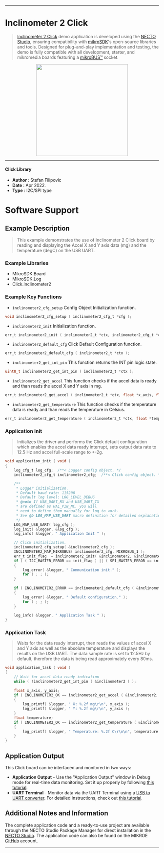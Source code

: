 
---
# Inclinometer 2 Click

> [Inclinometer 2 Click](https://www.mikroe.com/?pid_product=MIKROE-5156) demo application is developed using
the [NECTO Studio](https://www.mikroe.com/necto), ensuring compatibility with [mikroSDK](https://www.mikroe.com/mikrosdk)'s
open-source libraries and tools. Designed for plug-and-play implementation and testing, the demo is fully compatible with
all development, starter, and mikromedia boards featuring a [mikroBUS&trade;](https://www.mikroe.com/mikrobus) socket.

<p align="center">
  <img src="https://www.mikroe.com/?pid_product=MIKROE-5156&image=1" height=300px>
</p>

---

#### Click Library

- **Author**        : Stefan Filipovic
- **Date**          : Apr 2022.
- **Type**          : I2C/SPI type

# Software Support

## Example Description

> This example demonstrates the use of Inclinometer 2 Click board by reading and displaying the Accel X and Y axis data (mg) and the temperature (degC) on the USB UART.

### Example Libraries

- MikroSDK.Board
- MikroSDK.Log
- Click.Inclinometer2

### Example Key Functions

- `inclinometer2_cfg_setup` Config Object Initialization function.
```c
void inclinometer2_cfg_setup ( inclinometer2_cfg_t *cfg );
```

- `inclinometer2_init` Initialization function.
```c
err_t inclinometer2_init ( inclinometer2_t *ctx, inclinometer2_cfg_t *cfg );
```

- `inclinometer2_default_cfg` Click Default Configuration function.
```c
err_t inclinometer2_default_cfg ( inclinometer2_t *ctx );
```

- `inclinometer2_get_int_pin` This function returns the INT pin logic state.
```c
uint8_t inclinometer2_get_int_pin ( inclinometer2_t *ctx );
```

- `inclinometer2_get_accel` This function checks if the accel data is ready and than reads the accel X and Y axis in mg.
```c
err_t inclinometer2_get_accel ( inclinometer2_t *ctx, float *x_axis, float *y_axis );
```

- `inclinometer2_get_temperature` This function checks if the temperature data is ready and than reads the temperature in Celsius.
```c
err_t inclinometer2_get_temperature ( inclinometer2_t *ctx, float *temperature );
```

### Application Init

> Initializes the driver and performs the Click default configuration which enables the accel data ready interrupt, sets output data rate to 12.5 Hz and accel full-scale range to +-2g.

```c
void application_init ( void )
{
    log_cfg_t log_cfg;  /**< Logger config object. */
    inclinometer2_cfg_t inclinometer2_cfg;  /**< Click config object. */

    /** 
     * Logger initialization.
     * Default baud rate: 115200
     * Default log level: LOG_LEVEL_DEBUG
     * @note If USB_UART_RX and USB_UART_TX 
     * are defined as HAL_PIN_NC, you will 
     * need to define them manually for log to work. 
     * See @b LOG_MAP_USB_UART macro definition for detailed explanation.
     */
    LOG_MAP_USB_UART( log_cfg );
    log_init( &logger, &log_cfg );
    log_info( &logger, " Application Init " );

    // Click initialization.
    inclinometer2_cfg_setup( &inclinometer2_cfg );
    INCLINOMETER2_MAP_MIKROBUS( inclinometer2_cfg, MIKROBUS_1 );
    err_t init_flag  = inclinometer2_init( &inclinometer2, &inclinometer2_cfg );
    if ( ( I2C_MASTER_ERROR == init_flag ) || ( SPI_MASTER_ERROR == init_flag ) )
    {
        log_error( &logger, " Communication init." );
        for ( ; ; );
    }
    
    if ( INCLINOMETER2_ERROR == inclinometer2_default_cfg ( &inclinometer2 ) )
    {
        log_error( &logger, " Default configuration." );
        for ( ; ; );
    }
    
    log_info( &logger, " Application Task " );
}
```

### Application Task

> Waits for the data ready interrupt, then reads the values of accel X and Y axis as well as the absolute temperature and displays the results on the USB UART. The data sample rate is
set to 12.5Hz by default, therefore the data is being read approximately every 80ms.

```c
void application_task ( void )
{
    // Wait for accel data ready indication
    while ( !inclinometer2_get_int_pin ( &inclinometer2 ) );
    
    float x_axis, y_axis;
    if ( INCLINOMETER2_OK == inclinometer2_get_accel ( &inclinometer2, &x_axis, &y_axis ) )
    {
        log_printf( &logger, " X: %.2f mg\r\n", x_axis );
        log_printf( &logger, " Y: %.2f mg\r\n", y_axis );
    }
    float temperature;
    if ( INCLINOMETER2_OK == inclinometer2_get_temperature ( &inclinometer2, &temperature ) )
    {
        log_printf( &logger, " Temperature: %.2f C\r\n\n", temperature );
    }
}
```

## Application Output

This Click board can be interfaced and monitored in two ways:
- **Application Output** - Use the "Application Output" window in Debug mode for real-time data monitoring.
Set it up properly by following [this tutorial](https://www.youtube.com/watch?v=ta5yyk1Woy4).
- **UART Terminal** - Monitor data via the UART Terminal using
a [USB to UART converter](https://www.mikroe.com/click/interface/usb?interface*=uart,uart). For detailed instructions,
check out [this tutorial](https://help.mikroe.com/necto/v2/Getting%20Started/Tools/UARTTerminalTool).

## Additional Notes and Information

The complete application code and a ready-to-use project are available through the NECTO Studio Package Manager for 
direct installation in the [NECTO Studio](https://www.mikroe.com/necto). The application code can also be found on
the MIKROE [GitHub](https://github.com/MikroElektronika/mikrosdk_click_v2) account.

---
